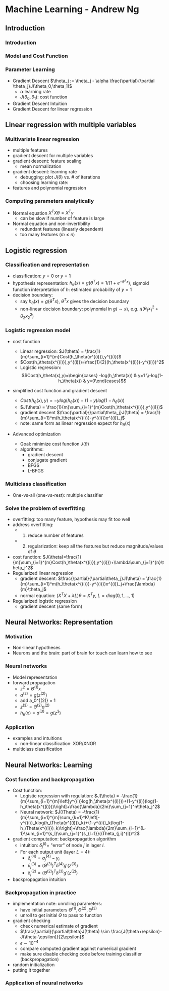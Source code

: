 # Machine Learning - Andrew Ng

## Introduction

### Introduction

### Model and Cost Function

### Parameter Learning
- Gradient Descent
    $\theta_j := \theta_j - \alpha \frac{\partial}{\partial \theta_j}J(\theta_0,\theta_1)$
    - $\alpha$:learning rate
    - $J(\theta_0,\theta_1)$: cost function
- Gradient Descent Intuition
- Gradient Descent for linear regression

## Linear regression with multiple variables
### Multivariate linear regression
- multiple features
- gradient descent for multiple variables
- gradient descent: feature scaling
    - mean normalization
- gradient descent: learning rate
    - debugging: plot $J(\theta)$ vs. # of iterations
    - choosing learning rate:
- features and polynomial regression

### Computing parameters analytically
- Normal equation $X^TX\theta=X^Ty$
    - can be slow if number of feature is large
- Normal equation and non-invertibility
    - redundant features (linearly dependent)
    - too many features ($m\leq n$)

## Logistic regression
### Classification and representation
- classification: $y=0$ or $y=1$
- hypothesis representation: $h_\theta(x)=g(\theta^Tx)=1/(1+e^{-\theta^Tx})$, sigmoid function
     interpretation of $h$: estimated probability of $y=1$
- decision boundary:
    - say $h_\theta(x)=g(\theta^Tx)$, $\theta^Tx$ gives the decision boundary
    - non-linear decision boundary: polynomial in $g(\sim x)$, e.g. $g(\theta_1x_1^2+\theta_2x_2^2)$

### Logistic regression model
- cost function
    - Linear regression: $J(\theta) = \frac{1}{m}\sum_{i=1}^{m}Cost(h_\theta(x^{(i)}),y^{(i)})$
    - $Cost(h_\theta(x^{(i)}),y^{(i)})=\frac{1}{2}(h_\theta(x^{(i)})-y^{(i)})^2$
    - Logistic regression: $$Cost(h_\theta(x),y)=\begin{cases} -log(h_\theta(x)) & y=1 \\-log(1-h_\theta(x)) & y=0\end{cases}$$

- simplified cost function and gradient descent
    - $Cost(h_\theta(x),y)=-ylog(h_\theta(x))-(1-y)log(1-h_\theta(x))$
    - $J(\theta) = \frac{1}{m}\sum_{i=1}^{m}Cost(h_\theta(x^{(i)}),y^{(i)})$
    - gradient descent $\frac{\partial}{\partial\theta_j}J(\theta) = \frac{1}{m}\sum_{i=1}^m(h_\theta(x^{(i)})-y^{(i)})x^{(i)}_j$
    - note: same form as linear regression expect for $h_\theta(x)$

- Advanced optimization
    - Goal: minimize cost function $J(\theta)$
    - algorithms:
        - gradient descent
        - conjugate gradient
        - BFGS
        - L-BFGS

### Multiclass classification
- One-vs-all (one-vs-rest): multiple classifier

### Solve the problem of overfitting
- overfitting: too many feature, hypothesis may fit too well
- address overfitting:
    - 1. reduce number of features
    - 2. regularization: keep all the features but reduce magnitude/values of $\theta$
- cost function: $J(\theta)=\frac{1}{m}\sum_{i=1}^{m}Cost(h_\theta(x^{(i)}),y^{(i)})+\lambda\sum_{j=1}^{n}\theta_j^2$
- Regularized linear regression
    - gradient descent: $\frac{\partial}{\partial\theta_j}J(\theta) = \frac{1}{m}\sum_{i=1}^m(h_\theta(x^{(i)})-y^{(i)})x^{(i)}_j+\frac{\lambda}{m}\theta_j$
    - normal equation: $(X^TX+\lambda L)\theta=X^Ty$, $L=diag(0,1,...,1)$
- Regularized logistic regression
    - gradient descent (same form)

## Neural Networks: Representation
### Motivation
- Non-linear hypotheses
- Neurons and the brain: part of brain for touch can learn how to see
### Neural networks
- Model representation
- forward propagation
    - $z^{2} = \Theta^{(1)}x$
    - $a^{(2)} = g(z^{(2)})$
    - add a_0^{(2)} = 1
    - $z^{(3)}= \Theta^{(2)}a^{(2)}$
    - $h_\theta(x) = a^{(3)} = g(z^{3})$
### Application
- examples and intuitions
    - non-linear classification: XOR/XNOR
- multiclass classification

## Neural Networks: Learning
### Cost function and backpropagation
- Cost function:
    - Logistic regression with regulation: $J(\theta) = -\frac{1}{m}\sum_{i=1}^{m}\left[y^{(i)}log(h_\theta(x^{(i)}))+(1-y^{(i)})log(1-h_\theta(x^{(i)}))\right]+\frac{\lambda}{2m}\sum_{j=1}^n\theta_j^2$
    - Neural network: $J(\Theta) = -\frac{1}{m}\sum_{i=1}^{m}\sum_{k=1}^K\left[-y^{(i)}_klog(h_\Theta(x^{(i)})_k)+(1-y^{(i)}_k)log(1-h_\Theta(x^{(i)})_k)\right]+\frac{\lambda}{2m}\sum_{l=1}^{L-1}\sum_{i=1}^{s_l}\sum_{j=1}^{s_{l+1}}(\Theta_{j,i}^{l})^2$
- gradient computation: backpropagation algorithm
    - intuition: $\delta_j^{(l)}=$ "error" of node $j$ in lager $l$.
    - For each output unit (layer $L=4$):
        - $\delta_j^{(4)} = a_j^{(4)}-y_i$
        - $\delta_j^{(3)} = (\Theta^{(3)})^T\delta^{(4)}g'(z^{(3)})$
        - $\delta_j^{(2)} = (\Theta^{(2)})^T\delta^{(3)}g'(z^{(2)})$
- backpropagation intuition

### Backpropagation in practice
- implementation note: unrolling parameters:
    - have initial parameters $\Theta^{(1)},\Theta^{(2)},\Theta^{(3)}$
    - unroll to get initial $\Theta$ to pass to function
- gradient checking
    - check numerical estimate of gradient
    - $\frac{\partial}{\partial\theta}J(\theta) \sim \frac{J(\theta+\epsilon)-J(\theta-\epsilon)}{2\epsilon}$
    - $\epsilon \sim 10^{-4}$
    - compare computed gradient against numerical gradient
    - make sure disable checking code before training classifier (backpropagation)
- random initialization
- putting it together


### Application of neural networks